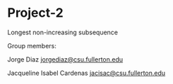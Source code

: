 # Project-2
Longest non-increasing subsequence

Group members:

Jorge Diaz jorgediaz@csu.fullerton.edu

Jacqueline Isabel Cardenas jacisac@csu.fullerton.edu
